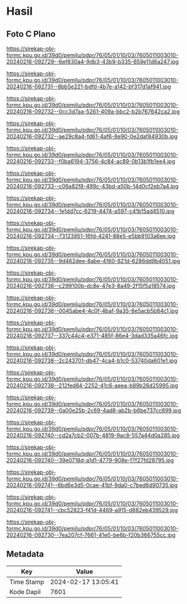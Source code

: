 # Hasil

## Foto C Plano

https://sirekap-obj-formc.kpu.go.id/39d0/pemilu/pdpr/76/05/01/10/03/7605011003010-20240216-092729--6ef830a4-9db3-43b9-b335-659e11d6a247.jpg

https://sirekap-obj-formc.kpu.go.id/39d0/pemilu/pdpr/76/05/01/10/03/7605011003010-20240216-092731--8bb5e221-bdfd-4b7e-a142-bf317d1af941.jpg

https://sirekap-obj-formc.kpu.go.id/39d0/pemilu/pdpr/76/05/01/10/03/7605011003010-20240216-092732--0cc3d7aa-5261-409a-bbc2-b2b767642ca2.jpg

https://sirekap-obj-formc.kpu.go.id/39d0/pemilu/pdpr/76/05/01/10/03/7605011003010-20240216-092732--ae29c8a4-fd61-4af6-8e90-0e2daf84930b.jpg

https://sirekap-obj-formc.kpu.go.id/39d0/pemilu/pdpr/76/05/01/10/03/7605011003010-20240216-092733--f0ba6194-3756-4c84-ac89-0b13b1fb1ee4.jpg

https://sirekap-obj-formc.kpu.go.id/39d0/pemilu/pdpr/76/05/01/10/03/7605011003010-20240216-092733--c06a82f8-499c-43bd-a50b-14d0cf2eb7a4.jpg

https://sirekap-obj-formc.kpu.go.id/39d0/pemilu/pdpr/76/05/01/10/03/7605011003010-20240216-092734--1e1dd7cc-6219-4474-a597-c41b15ad4510.jpg

https://sirekap-obj-formc.kpu.go.id/39d0/pemilu/pdpr/76/05/01/10/03/7605011003010-20240216-092734--73123951-16fd-4241-88e5-e5bb9103a6ee.jpg

https://sirekap-obj-formc.kpu.go.id/39d0/pemilu/pdpr/76/05/01/10/03/7605011003010-20240216-092735--9d462dee-8abe-4160-821d-6286dd9b4051.jpg

https://sirekap-obj-formc.kpu.go.id/39d0/pemilu/pdpr/76/05/01/10/03/7605011003010-20240216-092736--c299100b-dc8e-47e3-8a49-2f15f5a18574.jpg

https://sirekap-obj-formc.kpu.go.id/39d0/pemilu/pdpr/76/05/01/10/03/7605011003010-20240216-092736--0045abe4-4c0f-4baf-9a35-8e5acb5b84c1.jpg

https://sirekap-obj-formc.kpu.go.id/39d0/pemilu/pdpr/76/05/01/10/03/7605011003010-20240216-092737--337c44c4-e371-485f-86e4-3dad335a46fc.jpg

https://sirekap-obj-formc.kpu.go.id/39d0/pemilu/pdpr/76/05/01/10/03/7605011003010-20240216-092738--2c243701-db47-4ca4-b1c0-53740da601e1.jpg

https://sirekap-obj-formc.kpu.go.id/39d0/pemilu/pdpr/76/05/01/10/03/7605011003010-20240216-092738--212fed84-2252-41c6-aeea-b89b26d25995.jpg

https://sirekap-obj-formc.kpu.go.id/39d0/pemilu/pdpr/76/05/01/10/03/7605011003010-20240216-092739--0a00e25b-2c69-4ad8-ab2b-b6be737cc699.jpg

https://sirekap-obj-formc.kpu.go.id/39d0/pemilu/pdpr/76/05/01/10/03/7605011003010-20240216-092740--cd2a7cb2-007b-4819-9ac8-557a44d0a285.jpg

https://sirekap-obj-formc.kpu.go.id/39d0/pemilu/pdpr/76/05/01/10/03/7605011003010-20240216-092740--39e0718d-a1d1-4779-908e-f7f27fd28795.jpg

https://sirekap-obj-formc.kpu.go.id/39d0/pemilu/pdpr/76/05/01/10/03/7605011003010-20240216-092741--6bd6e3d5-0cae-41bf-9da0-c7bed6d90735.jpg

https://sirekap-obj-formc.kpu.go.id/39d0/pemilu/pdpr/76/05/01/10/03/7605011003010-20240216-092741--cbc52823-f41d-4469-a915-d882eb439529.jpg

https://sirekap-obj-formc.kpu.go.id/39d0/pemilu/pdpr/76/05/01/10/03/7605011003010-20240216-092730--7ea207cf-7661-41e0-be6b-f20b366755cc.jpg


## Metadata

| Key        | Value               |
| ---------- | ------------------- |
| Time Stamp | 2024-02-17 13:05:41 |
| Kode Dapil | 7601                |




